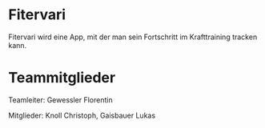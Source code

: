 # Fitervari

Fitervari wird eine App, mit der man sein Fortschritt im Krafttraining tracken kann.

# Teammitglieder

Teamleiter: Gewessler Florentin

Mitglieder: Knoll Christoph, Gaisbauer Lukas